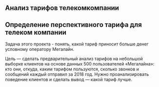## Анализ тарифов телекомкомпании
## Определение перспективного тарифа для телеком компании
Задача этого проекта - понять, какой тариф приносит больше денег условному оператору Мегалайн.

Цель — сделать предварительный анализ тарифов на небольшой выборке клиентов на основе данных 500 пользователей «Мегалайна»: кто они, откуда, каким тарифом пользуются, сколько звонков и сообщений каждый отправил за 2018 год. Нужно проанализировать поведение клиентов и сделать вывод — какой тариф лучше.
